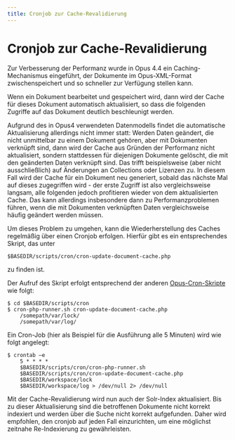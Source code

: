 ```yaml
---
title: Cronjob zur Cache-Revalidierung
---
```


# Cronjob zur Cache-Revalidierung

Zur Verbesserung der Performanz wurde in Opus 4.4 ein Caching-Mechanismus eingeführt, der
Dokumente im Opus-XML-Format zwischenspeichert und so schneller zur Verfügung stellen kann.

Wenn ein Dokument bearbeitet und gespeichert wird, dann wird der Cache für dieses Dokument
automatisch aktualisiert, so dass die folgenden Zugriffe auf das Dokument deutlich beschleunigt
werden.

Aufgrund des in Opus4 verwendeten Datenmodells findet die automatische Aktualisierung allerdings
nicht immer statt: Werden Daten geändert, die nicht unmittelbar zu einem Dokument gehören, aber
mit Dokumenten verknüpft sind, dann wird der Cache aus Gründen der Performanz nicht aktualisiert,
sondern stattdessen für diejenigen Dokumente gelöscht, die mit den geänderten Daten verknüpft
sind. Das trifft beispielsweise (aber nicht ausschließlich) auf Änderungen an Collections oder
Lizenzen zu. In diesem Fall wird der Cache für ein Dokument neu generiert, sobald das nächste Mal
auf dieses zugegriffen wird - der erste Zugriff ist also vergleichsweise langsam, alle folgenden jedoch
profitieren wieder von dem aktualisierten Cache. Das kann allerdings insbesondere dann zu
Performanzproblemen führen, wenn die mit Dokumenten verknüpften Daten vergleichsweise häufig
geändert werden müssen.

Um dieses Problem zu umgehen, kann die Wiederherstellung des Caches regelmäßig über einen
Cronjob erfolgen. Hierfür gibt es ein entsprechendes Skript, das unter

    $BASEDIR/scripts/cron/cron-update-document-cache.php

zu finden ist.

Der Aufruf des Skript erfolgt entsprechend der anderen [Opus-Cron-Skripte](../config/jobs.html) wie folgt:

    $ cd $BASEDIR/scripts/cron
    $ cron-php-runner.sh cron-update-document-cache.php
        /somepath/var/lock/
        /somepath/var/log/

Ein Cron-Job (hier als Beispiel für die Ausführung alle 5 Minuten) wird wie folgt angelegt:

    $ crontab –e
        5 * * * *
        $BASEDIR/scripts/cron/cron-php-runner.sh
        $BASEDIR/scripts/cron/cron-update-document-cache.php
        $BASEDIR/workspace/lock
        $BASEDIR/workspace/log > /dev/null 2> /dev/null

Mit der Cache-Revalidierung wird nun auch der Solr-Index aktualisiert. Bis zu dieser
Aktualisierung sind die betroffenen Dokumente nicht korrekt indexiert und werden über die Suche
nicht korrekt aufgefunden. Daher wird empfohlen, den cronjob auf jeden Fall einzurichten, um eine
möglichst zeitnahe Re-Indexierung zu gewährleisten.
